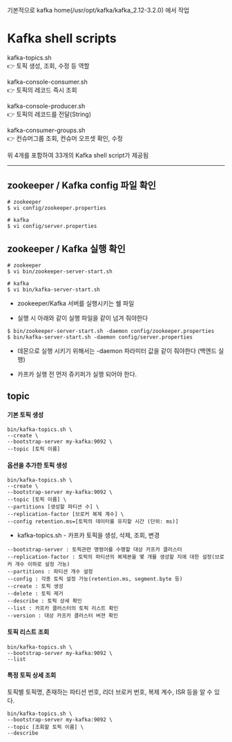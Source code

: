 기본적으로 kafka home(/usr/opt/kafka/kafka_2.12-3.2.0) 에서 작업  

# Kafka shell scripts
kafka-topics.sh  
👉 토픽 생성, 조회, 수정 등 역할  

kafka-console-consumer.sh  
👉 토픽의 레코드 즉시 조회  

kafka-console-producer.sh  
👉 토픽의 레코드를 전달(String)  

kafka-consumer-groups.sh  
👉 컨슈머그룹 조회, 컨슈머 오프셋 확인, 수정  

위 4개를 포함하여 33개의 Kafka shell script가 제공됨  

<hr>

## zookeeper / Kafka  config 파일 확인
``` 
# zookeeper
$ vi config/zookeeper.properties

# kafka
$ vi config/server.properties
```  

## zookeeper / Kafka  실행 확인
``` 
# zookeeper
$ vi bin/zookeeper-server-start.sh

# kafka
$ vi bin/kafka-server-start.sh
```  
- zookeeper/Kafka  서버를 실행시키는 쉘 파일  

- 실행 시 아래와 같이 실행 파일을 같이 넘겨 줘야한다  

```
$ bin/zookeeper-server-start.sh -daemon config/zookeeper.properties
$ bin/kafka-server-start.sh -daemon config/server.properties  
```  


- 데몬으로 실행 시키기 위해서는 -daemon 파라미터 값을 같이 줘야한다 (백엔드 실행)  

- 카프카 실행 전 먼저 쥬키퍼가 실행 되어야 한다.  


## topic
####  기본 토픽 생성
``` 
bin/kafka-topics.sh \
--create \
--bootstrap-server my-kafka:9092 \
--topic [토픽 이름]
```  

#### 옵션을 추가한 토픽 생성
```
bin/kafka-topics.sh \
--create \
--bootstrap-server my-kafka:9092 \
--topic [토픽 이름] \
--partitions [생성할 파티션 수] \
--replication-factor [브로커 복제 계수] \
--config retention.ms=[토픽의 데이터를 유지할 시간 (단위: ms)]
```  

* kafka-topics.sh - 카프카 토픽을 생성, 삭제, 조회, 변경
```
--bootstrap-server : 토픽관련 명령어를 수행할 대상 카프카 클러스터
--replication-factor : 토픽의 파티션의 복제본을 몇 개를 생성할 지에 대한 설정(브로커 개수 이하로 설정 가능)
--partitions : 파티션 개수 설정
--config : 각종 토픽 설정 가능(retention.ms, segment.byte 등)
--create : 토픽 생성
--delete : 토픽 제거
--describe : 토픽 상세 확인
--list : 카프카 클러스터의 토픽 리스트 확인
--version : 대상 카프카 클러스터 버젼 확인
```  

#### 토픽 리스트 조회
```
bin/kafka-topics.sh \
--bootstrap-server my-kafka:9092 \
--list
```  

#### 특정 토픽 상세 조회
토픽별 토픽명, 존재하는 파티션 번호, 리더 브로커 번호, 복제 계수, ISR 등을 알 수 있다.  
```
bin/kafka-topics.sh \
--bootstrap-server my-kafka:9092 \
--topic [조회할 토픽 이름] \
--describe
```  

